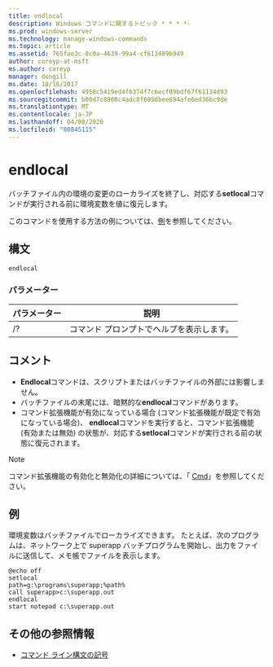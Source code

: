 ```yaml
---
title: endlocal
description: Windows コマンドに関するトピック * * * *-
ms.prod: windows-server
ms.technology: manage-windows-commands
ms.topic: article
ms.assetid: 765fae3c-0c0a-4639-99a4-cf613489b949
author: coreyp-at-msft
ms.author: coreyp
manager: dongill
ms.date: 10/16/2017
ms.openlocfilehash: 4958c5419ed4f6374f7c6ecf09bdf67f61134d93
ms.sourcegitcommit: b00d7c8968c4adc8f699dbee694afe6ed36bc9de
ms.translationtype: MT
ms.contentlocale: ja-JP
ms.lasthandoff: 04/08/2020
ms.locfileid: "80845115"
---
```

# <a name="endlocal"></a>endlocal



バッチファイル内の環境の変更のローカライズを終了し、対応する**setlocal**コマンドが実行される前に環境変数を値に復元します。

このコマンドを使用する方法の例については、[例](#BKMK_examples)を参照してください。

## <a name="syntax"></a>構文

```
endlocal
```

### <a name="parameters"></a>パラメーター

|パラメーター|説明|
|---------|-----------|
|/?|コマンド プロンプトでヘルプを表示します。|

## <a name="remarks"></a>コメント

-   **Endlocal**コマンドは、スクリプトまたはバッチファイルの外部には影響しません。
-   バッチファイルの末尾には、暗黙的な**endlocal**コマンドがあります。
-   コマンド拡張機能が有効になっている場合 (コマンド拡張機能が既定で有効になっている場合)、 **endlocal**コマンドを実行すると、コマンド拡張機能 (有効または無効) の状態が、対応する**setlocal**コマンドが実行される前の状態に復元されます。

> [!NOTE]
> コマンド拡張機能の有効化と無効化の詳細については、「 [Cmd](cmd.md)」を参照してください。

## <a name="examples"></a><a name=BKMK_examples></a>例

環境変数はバッチファイルでローカライズできます。 たとえば、次のプログラムは、ネットワーク上で superapp バッチプログラムを開始し、出力をファイルに送信して、メモ帳でファイルを表示します。
```
@echo off
setlocal
path=g:\programs\superapp;%path%
call superapp>c:\superapp.out
endlocal
start notepad c:\superapp.out
```

## <a name="additional-references"></a>その他の参照情報

- [コマンド ライン構文の記号](command-line-syntax-key.md)